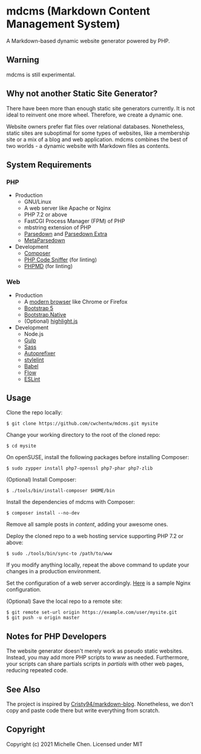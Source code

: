 # mdcms (Markdown Content Management System)

A Markdown-based dynamic website generator powered by PHP.

## Warning

mdcms is still experimental.

## Why not another Static Site Generator?

There have been more than enough static site generators currently. It is not ideal to reinvent one more wheel. Therefore, we create a dynamic one.

Website owners prefer flat files over relational databases. Nonetheless, static sites are suboptimal for some types of websites, like a membership site or a mix of a blog and web application. mdcms combines the best of two worlds - a dynamic website with Markdown files as contents.

## System Requirements

### PHP

* Production
  * GNU/Linux
  * A web server like Apache or Nginx
  * PHP 7.2 or above
  * FastCGI Process Manager (FPM) of PHP
  * mbstring extension of PHP
  * [Parsedown](https://github.com/erusev/parsedown) and [Parsedown Extra](https://github.com/erusev/parsedown-extra)
  * [MetaParsedown](https://github.com/pagerange/metaparsedown)
* Development
  * [Composer](https://getcomposer.org)
  * [PHP Code Sniffer](https://github.com/squizlabs/PHP_CodeSniffer) (for linting)
  * [PHPMD](https://phpmd.org) (for linting)

### Web

* Production
  * A [modern browser](https://browsehappy.com) like Chrome or Firefox
  * [Bootstrap 5](https://getbootstrap.com)
  * [Bootstrap.Native](https://thednp.github.io/bootstrap.native/)
  * (Optional) [highlight.js](https://highlightjs.org)
* Development
  * Node.js
  * [Gulp](https://gulpjs.com/)
  * [Sass](https://sass-lang.com/)
  * [Autoprefixer](https://github.com/postcss/autoprefixer)
  * [stylelint](https://stylelint.io/)
  * [Babel](https://babeljs.io/)
  * [Flow](https://flow.org/en/)
  * [ESLint](https://eslint.org/)

## Usage

Clone the repo locally:

```
$ git clone https://github.com/cwchentw/mdcms.git mysite
```

Change your working directory to the root of the cloned repo:

```
$ cd mysite
```

On openSUSE, install the following packages before installing Composer:

```
$ sudo zypper install php7-openssl php7-phar php7-zlib
```

(Optional) Install Composer:

```
$ ./tools/bin/install-composer $HOME/bin
```

Install the dependencies of mdcms with Composer:

```
$ composer install --no-dev
```

Remove all sample posts in *content*, adding your awesome ones.

Deploy the cloned repo to a web hosting service supporting PHP 7.2 or above:

```
$ sudo ./tools/bin/sync-to /path/to/www
```

If you modify anything locally, repeat the above command to update your changes in a production environment.

Set the configuration of a web server accordingly. [Here](/tools/etc/nginx.conf) is a sample Nginx configuration.

(Optional) Save the local repo to a remote site:

```
$ git remote set-url origin https://example.com/user/mysite.git
$ git push -u origin master
```

## Notes for PHP Developers

The website generator doesn't merely work as pseudo static websites. Instead, you may add more PHP scripts to *www* as needed. Furthermore, your scripts can share partials scripts in *partials* with other web pages, reducing repeated code.

## See Also

The project is inspired by [Cristy94/markdown-blog](https://github.com/Cristy94/markdown-blog). Nonetheless, we don't copy and paste code there but write everything from scratch.

## Copyright

Copyright (c) 2021 Michelle Chen. Licensed under MIT
